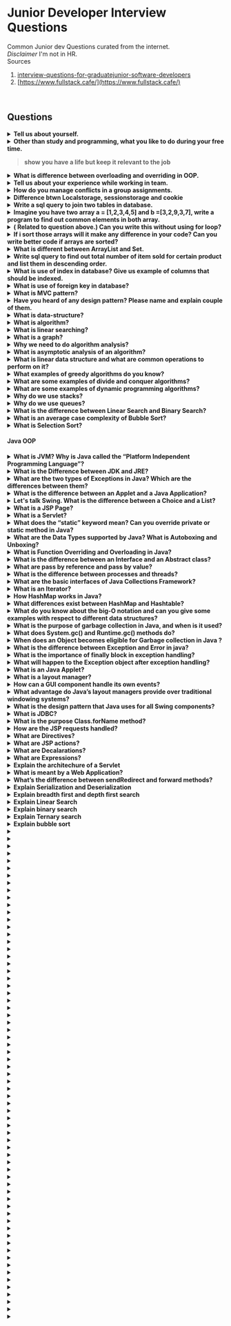 # Junior Developer Interview Questions

Common Junior dev Questions curated from the internet.<br>
*Disclaimer* I'm not in HR.<br>
Sources
1. [interview-questions-for-graduatejunior-software-developers](https://ilovefoobar.wordpress.com/2012/12/15/interview-questions-for-graduatejunior-software-developers/)
2. [https://www.fullstack.cafe/](https://www.fullstack.cafe/)

<br>

## Questions
<details><summary><b>Tell us  about yourself.</b></summary>
<p>
one of the best strategy is to focus on the employer and your fit for this job. No body wants to know about your 10 cats.
</p>
</details>
<details><summary><b>Other than study and programming, what you like to do during your free time.

> show you have a life but keep it relevant to the job

<details><summary><b>What is difference between overloading and overriding in OOP.</b></summary>
<p>

> * Overloading* occurs when two or more methods in one class have the same method name but different parameters.<br>
> * Overriding* means having two methods with the same method name and parameters (i.e., method signature). One of the methods is in the parent class and the other is in the child class. Overriding allows a child class to provide a specific implementation of a method that is already provided its parent class.

</p>
</details>

<details><summary><b>Tell us about your experience while working in team.</b></summary>
<p>

> Aim of this question is to find out if you're a team play. Don't imply that without you the team wouldn't make it also be careful not to come across as the weakest link in the team. Mention your achievemnts personal and also as a team.

</p>
</details>
<details><summary><b>How do you manage conflicts in a group assignments. </b></summary>

> aim is to show you're mature and professional in handling conflict.

</details>


<details><summary><b> Difference btwn Localstorage, sessionstorage and cookie </b></summary>

> localStorage: stores data with no expiration date, and gets cleared only through JavaScript, or clearing the Browser Cache / Locally Stored Data

> sessionStorage: similar to localStorage but expires when the browser closed (not the tab).

> Cookie: stores data that has to be sent back to the server with subsequent requests. Its expiration varies based on the type and the expiration duration can be set from either server-side or client-side (normally from server-side).
  
</details>

<details><summary><b>Write a sql query to join two tables in database.</b></summary>
<p>

> * (INNER) JOIN: Returns records that have matching values in both tables<br><br>
`SELECT column_name(s)
FROM table1
INNER JOIN table2
ON table1.column_name = table2.column_name;`<br><br>
> * LEFT (OUTER) JOIN: Returns all records from the left table, and the matched records from the right table<br><br>
`SELECT column_name(s)
FROM table1
LEFT JOIN table2
ON table1.column_name = table2.column_name;`<br><br>
> * RIGHT (OUTER) JOIN: Returns all records from the right table, and the matched records from the left table <br><br>
`SELECT column_name(s)
FROM table1
RIGHT JOIN table2
ON table1.column_name = table2.column_name;`<br><br>
> * FULL (OUTER) JOIN: Returns all records when there is a match in either left or right table <br><br>
`SELECT column_name(s)
FROM table1
FULL OUTER JOIN table2
ON table1.column_name = table2.column_name
WHERE condition;`<br><br>

</p>
</details>
<details><summary><b>Imagine you have two array a = [1,2,3,4,5] and b =[3,2,9,3,7], write a program to find out common elements in both array.</b></summary>


```
a = [1, 2, 3, 4, 5]
b = [3, 2, 9, 3, 7]
temp = []
for i in range(len(b)):
    if a[i] in b:
        temp.append(a[i])

print(temp)

```


</details>


<details><summary><b>( Related to question above.) Can you write this without using for loop? </b></summary>

```

def common_member(a, b):
    a_set = set(a)
    b_set = set(b)
    if (a_set & b_set):
        print(a_set & b_set)
    else:
        print("No common elements")
    a = [1, 2, 3, 4, 5]
    b = [3, 2, 9, 3, 7]
    common_member(a, b)
```


   </p>
</details>


<details><summary><b> If i sort those arrays will it make any difference in your code? Can you write better code if arrays are sorted? </b></summary>
   
   >	Time complexity will be same.		
   
</details>

<details><summary><b> What is different between ArrayList and Set.</b></summary>

> List is a type of ordered collection that maintains the elements in insertion order while Set is a type of unordered collection so elements are not maintained any order.

> List allows duplicates while Set doesn't allow duplicate elements . All the elements of a Set should be unique if you try to insert the duplicate element in Set it would replace the existing value.

> List permits any number of null values in its collection while Set permits only one null value in its collection.

> New methods are defined inside List interface . But, no new methods are defined inside Set interface, so we have to use Collection interface methods only with Set subclasses .

> List can be inserted in in both forward direction and backward direction using Listiterator while Set can be traversed only in forward direction with the help of iterator 
 
</details>

<details><summary><b> Write sql query to find out total number of item sold 
for certain product and list them in descending order. </b></summary>

```
SELECT ProductID, count(*) AS NumSales FROM Orders GROUP BY ProductID DESC;
```

</details>


<details><summary><b>What is use of index in database? Give us example of columns that should be indexed. </b></summary>

>  Indexes are used to quickly locate data without having to search every row in a database table every time a database table is accessed. You can use a combination of columns. you can index UPPER(LastName)

</details>


<details><summary><b> What is use of foreign key in database? </b></summary>
 
 > A foreign key is a column or group of columns in a relational database table that provides a link between data in two tables. It acts as a cross-reference between tables because it references the primary key of another table, thereby establishing a link between them

</details>


<details><summary><b> What is MVC pattern? </b></summary>

> an architectural pattern commonly used for developing user interfaces that divides an application into three interconnected parts. This is done to separate internal representations of information from the ways information is presented to and accepted from the user

</details>


<details><summary><b>Have you heard of any design pattern? Please name and explain couple of them. </b></summary>
 
 > [https://sourcemaking.com/design_patterns](https://sourcemaking.com/design_patterns)

</details>


<details><summary><b> What is data-structure? </b></summary>

> Data structure availability may vary by programming languages. Commonly available data structures are:
   * list,
   * arrays,
   * stack,
   * queues,
   * graph,
   * tree etc

</details>


<details><summary><b> What is algorithm?</b></summary>
  
  > Algorithm is a step by step procedure, which defines a set of instructions to be executed in certain order to get the desired output.

</details>


<details><summary><b>What is linear searching? </b></summary>

> Linear search or sequential search is a method for finding a target value within a list. It sequentially checks each element of the list for the target value until a match is found or until all the elements have been searched. Linear search runs in at worst linear time and makes at most n comparisons, where n is the length of the list. 

</details>


<details><summary><b>  What is a graph? </b></summary>
 
  > A graph is a pictorial representation of a set of objects where some pairs of objects are connected by links. The interconnected objects are represented by points termed as vertices, and the links that connect the vertices are called edges.

</details>


<details><summary><b> Why we need to do algorithm analysis?  </b></summary>

>A problem can be solved in more than one ways. So, many solution algorithms can be derived for a given problem. We analyze available algorithms to find and implement the best suitable algorithm.

An algorithm are generally analyzed on two factors − time and space. That is, how much execution time and how much extra space required by the algorithm.

</details>



<details><summary><b>What is asymptotic analysis of an algorithm?  </b></summary>

> Asymptotic analysis of an algorithm, refers to defining the mathematical boundation/framing of its run-time performance. Using asymptotic analysis, we can very well conclude the best case, average case and worst case scenario of an algorithm.

</details>



<details><summary><b>What is linear data structure and what are common operations to perform on it?  </b></summary>


> A linear data-structure has sequentially arranged data items. The next item can be located in the next memory address. It is stored and accessed in a sequential manner. Array and list are example of linear data structure.

The following operations are commonly performed on any data-structure:

    Insertion − adding a data item
    Deletion − removing a data item
    Traversal − accessing and/or printing all data items
    Searching − finding a particular data item
    Sorting − arranging data items in a pre-defined sequence


</details>



<details><summary><b>What examples of greedy algorithms do you know? </b></summary>


> The below given problems find their solution using greedy algorithm approach:

    Travelling Salesman Problem
    Prim's Minimal Spanning Tree Algorithm
    Kruskal's Minimal Spanning Tree Algorithm
    Dijkstra's Minimal Spanning Tree Algorithm
    Graph - Map Coloring
    Graph - Vertex Cover
    Knapsack Problem
    Job Scheduling Problem


</details>


<details><summary><b> What are some examples of divide and conquer algorithms? </b></summary>

> The below given problems find their solution using divide and conquer algorithm approach:

    Merge Sort
    Quick Sort
    Binary Search
    Strassen's Matrix Multiplication
    Closest pair (points)


</details>


<details><summary><b> What are some examples of dynamic programming algorithms? </b></summary>
   

> The below given problems find their solution using divide and conquer algorithm approach:

    Fibonacci number series
    Knapsack problem
    Tower of Hanoi
    All pair shortest path by Floyd-Warshall
    Shortest path by Dijkstra
    Project scheduling


</details>




<details><summary><b>Why do we use stacks? </b></summary>
 
 > In data-structure, stack is an Abstract Data Type (ADT) used to store and retrieve values in Last In First Out (LIFO) method.

Stacks follows LIFO method and addition and retrieval of a data item takes only Ο(n) time. Stacks are used where we need to access data in the reverse order or their arrival. Stacks are used commonly in recursive function calls, expression parsing, depth first traversal of graphs etc.

The below operations can be performed on a stack:

    push() − adds an item to stack
    pop() − removes the top stack item
    peek() − gives value of top item without removing it
    isempty() − checks if stack is empty
    isfull() − checks if stack is full


</details>




<details><summary><b> Why do we use queues?  </b></summary>
  



Queue is an abstract data structure (ADS), somewhat similar to stack. In contrast to stack, queue is opened at both end. One end is always used to insert data (enqueue) and the other is used to remove data (dequeue). Queue follows First-In-First-Out (FIFO) methodology, i.e., the data item stored first will be accessed first.

As queues follows FIFO method, they are used when we need to work on data-items in exact sequence of their arrival. Every operating system maintains queues of various processes. Priority queues and breadth first traversal of graphs are some examples of queues.

The below operations can be performed on a queue:

    enqueue() − adds an item to rear of the queue
    dequeue() − removes the item from front of the queue
    peek() − gives value of front item without removing it
    isempty() − checks if stack is empty
    isfull() − checks if stack is full


</details>



<details><summary><b> What is the difference between Linear Search and Binary Search? </b></summary>
  

    A linear search looks down a list, one item at a time, without jumping. In complexity terms this is an O(n) search - the time taken to search the list gets bigger at the same rate as the list does.

    A binary search is when you start with the middle of a sorted list, and see whether that's greater than or less than the value you're looking for, which determines whether the value is in the first or second half of the list. Jump to the half way through the sublist, and compare again etc. In complexity terms this is an O(log n) search - the number of search operations grows more slowly than the list does, because you're halving the "search space" with each operation.

Comparing the two:

    Binary search requires the input data to be sorted; linear search doesn't
    Binary search requires an ordering comparison; linear search only requires equality comparisons
    Binary search has complexity O(log n); linear search has complexity O(n)
    Binary search requires random access to the data; linear search only requires sequential access (this can be very important - it means a linear search can stream data of arbitrary size)


</details>


<details><summary><b> What is an average case complexity of Bubble Sort? </b></summary>
   
   > Bubble sort, sometimes referred to as sinking sort, is a simple sorting algorithm that repeatedly steps through the list to be sorted, compares each pair of adjacent items and swaps them if they are in the wrong order. The pass through the list is repeated until no swaps are needed, which indicates that the list is sorted.

Bubble sort has a worst-case and average complexity of О(n2), where n is the number of items being sorted. Most practical sorting algorithms have substantially better worst-case or average complexity, often O(n log n). Therefore, bubble sort is not a practical sorting algorithm.

</details>


<details><summary><b> What is Selection Sort?  </b></summary>
   
  > Selection sort is in-place sorting technique. It divides the data set into two sub-lists: sorted and unsorted. Then it selects the minimum element from unsorted sub-list and places it into the sorted list. This iterates unless all the elements from unsorted sub-list are consumed into sorted sub-list.

</details>

#### Java OOP

<details><summary><b> What is JVM? Why is Java called the “Platform Independent Programming Language”? </b></summary>
  
  > A Java virtual machine (JVM) is a process virtual machine that can execute Java bytecode. Each Java source file is compiled into a bytecode file, which is executed by the JVM. Java was designed to allow application programs to be built that could be run on any platform, without having to be rewritten or recompiled by the programmer for each separate platform. A Java virtual machine makes this possible, because it is aware of the specific instruction lengths and other particularities of the underlying hardware platform.

</details>

<details><summary><b> What is the Difference between JDK and JRE? </b></summary>

>  The Java Runtime Environment (JRE) is basically the Java Virtual Machine (JVM) where your Java programs are being executed. It also includes browser plugins for applet execution. The Java Development Kit (JDK) is the full featured Software Development Kit for Java, including the JRE, the compilers and tools (like JavaDoc, and Java Debugger), in order for a user to develop, compile and execute Java applications.
  
</details>

<details><summary><b> What are the two types of Exceptions in Java? Which are the differences between them? </b></summary>
  
  > Java has two types of exceptions: checked exceptions and unchecked exceptions. Unchecked exceptions do not need to be declared in a method or a constructor’s throws clause, if they can be thrown by the execution of the method or the constructor, and propagate outside the method or constructor boundary. On the other hand, checked exceptions must be declared in a method or a constructor’s throws clause. 

</details>


<details><summary><b> What is the difference between an Applet and a Java Application? </b></summary>

> Applets are executed within a java enabled browser, but a Java application is a standalone Java program that can be executed outside of a browser. However, they both require the existence of a Java Virtual Machine (JVM). Furthermore, a Java application requires a main method with a specific signature, in order to start its execution. Java applets don’t need such a method to start their execution. Finally, Java applets typically use a restrictive security policy, while Java applications usually use more relaxed security policies.
  
</details>


<details><summary><b>  Let's talk Swing. What is the difference between a Choice and a List? </b></summary>

>   A Choice is displayed in a compact form that must be pulled down, in order for a user to be able to see the list of all available choices. Only one item may be selected from a Choice. A List may be displayed in such a way that several List items are visible. A List supports the selection of one or more List items.

</details>


<details><summary><b> What is a JSP Page? </b></summary>
  
> A Java Server Page (JSP) is a text document that contains two types of text: static data and JSP elements. Static data can be expressed in any text-based format, such as HTML or XML. JSP is a technology that mixes static content with dynamically-generated content.

</details>


<details><summary><b>  What is a Servlet? </b></summary>
 
 > The servlet is a Java programming language class used to process client requests and generate dynamic web content. Servlets are mostly used to process or store data submitted by an HTML form, provide dynamic content and manage state information that does not exist in the stateless HTTP protocol.

</details>


<details><summary><b>  What does the “static” keyword mean? Can you override private or static method in Java?  </b></summary>
 
 > The static keyword denotes that a member variable or method can be accessed, without requiring an instantiation of the class to which it belongs. A user cannot override static methods in Java, because method overriding is based upon dynamic binding at runtime and static methods are statically binded at compile time. A static method is not associated with any instance of a class so the concept is not applicable.

</details>


<details><summary><b> What are the Data Types supported by Java? What is Autoboxing and Unboxing?  </b></summary>
 
> The eight primitive data types supported by the Java programming language are:

    byte
    short
    int
    long
    float
    double
    boolean
    char

</details>


<details><summary><b> What is Function Overriding and Overloading in Java? </b></summary>
 
 > Method overloading in Java occurs when two or more methods in the same class have the exact same name, but different parameters. On the other hand, method overriding is defined as the case when a child class redefines the same method as a parent class. Overridden methods must have the same name, argument list, and return type. The overriding method may not limit the access of the method it overrides.

</details>


<details><summary><b>  What is the difference between an Interface and an Abstract class? </b></summary>

> Java provides and supports the creation both of abstract classes and interfaces. Both implementations share some common characteristics, but they differ in the following features:

    All methods in an interface are implicitly abstract. On the other hand, an abstract class may contain both abstract and non-abstract methods.
    A class may implement a number of Interfaces, but can extend only one abstract class.
    In order for a class to implement an interface, it must implement all its declared methods. However, a class may not implement all declared methods of an abstract class. Though, in this case, the sub-class must also be declared as abstract.
    Abstract classes can implement interfaces without even providing the implementation of interface methods.
    Variables declared in a Java interface is by default final. An abstract class may contain non-final variables.
    Members of a Java interface are public by default. A member of an abstract class can either be private, protected or public.
    An interface is absolutely abstract and cannot be instantiated. An abstract class also cannot be instantiated, but can be invoked if it contains a main method.

</details>


<details><summary><b> What are pass by reference and pass by value?  </b></summary>

> When an object is passed by value, this means that a copy of the object is passed. Thus, even if changes are made to that object, it doesn’t affect the original value. When an object is passed by reference, this means that the actual object is not passed, rather a reference of the object is passed. Thus, any changes made by the external method, are also reflected in all places.

</details>


<details><summary><b>  What is the difference between processes and threads?  </b></summary>

> A process is an execution of a program, while a Thread is a single execution sequence within a process. A process can contain multiple threads. A Thread is sometimes called a lightweight process.

</details>


<details><summary><b> What are the basic interfaces of Java Collections Framework? </b></summary>
 
> 

Java Collections Framework provides a well designed set of interfaces and classes that support operations on a collections of objects. The most basic interfaces that reside in the Java Collections Framework are:

    Collection, which represents a group of objects known as its elements.
    Set, which is a collection that cannot contain duplicate elements.
    List, which is an ordered collection and can contain duplicate elements.
    Map, which is an object that maps keys to values and cannot contain duplicate keys.

  
</details>


<details><summary><b> What is an Iterator? </b></summary>

> The Iterator interface provides a number of methods that are able to iterate over any Collection. Each Java Collection contains the Iterator method that returns an Iterator instance. Iterators are capable of removing elements from the underlying collection during the iteration.

</details>

<details><summary><b> How HashMap works in Java? </b></summary>

>A HashMap in Java stores key-value pairs. The HashMap requires a hash function and uses hashCode and equals methods, in order to put and retrieve elements to and from the collection respectively. When the put method is invoked, the HashMap calculates the hash value of the key and stores the pair in the appropriate index inside the collection. If the key exists, its value is updated with the new value. Some important characteristics of a HashMap are its capacity, its load factor and the threshold resizing.
  
</details>


<details><summary><b>What differences exist between HashMap and Hashtable? </b></summary>

> Both the HashMap and Hashtable classes implement the Map interface and thus, have very similar characteristics. However, they differ in the following features:

    A HashMap allows the existence of null keys and values, while a Hashtable doesn’t allow neither null keys, nor null values.
    A Hashtable is synchronized, while a HashMap is not. Thus, HashMap is preferred in single-threaded environments, while a Hashtable is suitable for multi-threaded environments.
    A HashMap provides its set of keys and a Java application can iterate over them. Thus, a HashMap is fail-fast. On the other hand, a Hashtable provides an Enumeration of its keys.
    The Hashtable class is considered to be a legacy class.

  
</details>


<details><summary><b>What do you know about the big-O notation and can you give some examples with respect to different data structures? </b></summary>

> The Big-O notation simply describes how well an algorithm scales or performs in the worst case scenario as the number of elements in a data structure increases. The Big-O notation can also be used to describe other behavior such as memory consumption. Since the collection classes are actually data structures, we usually use the Big-O notation to chose the best implementation to use, based on time, memory and performance. Big-O notation can give a good indication about performance for large amounts of data.
  
</details>


<details><summary><b>  What is the purpose of garbage collection in Java, and when is it used?  </b></summary>

> The purpose of garbage collection is to identify and discard those objects that are no longer needed by the application, in order for the resources to be reclaimed and reused.

</details>

<details><summary><b>What does System.gc() and Runtime.gc() methods do?  </b></summary>
 
> These methods can be used as a hint to the JVM, in order to start a garbage collection. However, this it is up to the Java Virtual Machine (JVM) to start the garbage collection immediately or later in time.

</details>


<details><summary><b>When does an Object becomes eligible for Garbage collection in Java ?  </b></summary>

> A Java object is subject to garbage collection when it becomes unreachable to the program in which it is currently used.

</details>


<details><summary><b> What is the difference between Exception and Error in java?  </b></summary>

> Exception and Error classes are both subclasses of the Throwable class. The Exception class is used for exceptional conditions that a user’s program should catch. The Error class defines exceptions that are not excepted to be caught by the user program.

</details>


<details><summary><b>  What is the importance of finally block in exception handling?  </b></summary>

> A finally block will always be executed, whether or not an exception is actually thrown. Even in the case where the catch statement is missing and an exception is thrown, the finally block will still be executed. Last thing to mention is that the finally block is used to release resources like I/O buffers, database connections, etc.

</details>


<details><summary><b> What will happen to the Exception object after exception handling? </b></summary>

> The Exception object will be garbage collected in the next garbage collection.

</details>


<details><summary><b> What is an Java Applet?  </b></summary>

A Java Applet is program that can be included in a HTML page and be executed in a java enabled client browser. Applets are used for creating dynamic and interactive web applications.

</details>


<details><summary><b> What is a layout manager?</b></summary>
  A layout manager is the used to organize the components in a container.
</details>


<details><summary><b> How can a GUI component handle its own events? </b></summary>

> A GUI component can handle its own events, by implementing the corresponding event-listener interface and adding itself as its own event listener.

</details>

<details><summary><b> What advantage do Java’s layout managers provide over traditional windowing systems? </b></summary>

> Java uses layout managers to lay out components in a consistent manner, across all windowing platforms. Since layout managers aren’t tied to absolute sizing and positioning, they are able to accomodate platform-specific differences among windowing systems

</details>


<details><summary><b>  What is the design pattern that Java uses for all Swing components?  </b></summary>

> The design pattern used by Java for all Swing components is the Model View Controller (MVC) pattern.

</details>


<details><summary><b> What is JDBC? </b></summary>

> JDBC is an abstraction layer that allows users to choose between databases. JDBC enables developers to write database applications in Java, without having to concern themselves with the underlying details of a particular database.

</details>


<details><summary><b>  What is the purpose Class.forName method? </b></summary>

> This method is used to method is used to load the driver that will establish a connection to the database.
  
</details>


<details><summary><b> How are the JSP requests handled?  </b></summary>

> On the arrival of a JSP request, the browser first requests a page with a .jsp extension. Then, the Web server reads the request and using the JSP compiler, the Web server converts the JSP page into a servlet class. Notice that the JSP file is compiled only on the first request of the page, or if the JSP file has changed.The generated servlet class is invoked, in order to handle the browser’s request. Once the execution of the request is over, the servlet sends a response back to the client

</details>


<details><summary><b>  What are Directives? </b></summary>

> What are the different types of Directives available in JSP ? Directives are instructions that are processed by the JSP engine, when the page is compiled to a servlet. Directives are used to set page-level instructions, insert data from external files, and specify custom tag libraries. Directives are defined between < %@ and % >.The different types of directives are shown below:

    Include directive: it is used to include a file and merges the content of the file with the current page.
    Page directive: it is used to define specific attributes in the JSP page, like error page and buffer.
    Taglib: it is used to declare a custom tag library which is used in the page.


  
</details>


<details><summary><b> What are JSP actions?  </b></summary>
 
> 

JSP actions use constructs in XML syntax to control the behavior of the servlet engine. JSP actions are executed when a JSP page is requested. They can be dynamically inserted into a file, re-use JavaBeans components, forward the user to another page, or generate HTML for the Java plugin.Some of the available actions are listed below:

    jsp:include – includes a file, when the JSP page is requested.
    jsp:useBean – finds or instantiates a JavaBean.
    jsp:setProperty – sets the property of a JavaBean.
    jsp:getProperty – gets the property of a JavaBean.
    jsp:forward – forwards the requester to a new page.
    jsp:plugin – generates browser-specific code.


  
</details>


<details><summary><b> What are Decalarations? </b></summary>

> Declarations are similar to variable declarations in Java. Declarations are used to declare variables for subsequent use in expressions or scriptlets. To add a declaration, you must use the sequences to enclose your declarations.

</details>


<details><summary><b>What are Expressions?  </b></summary>
  
> A JSP expression is used to insert the value of a scripting language expression, converted into a string, into the data stream returned to the client, by the web server. Expressions are defined between <% = and %> tags.

</details>


<details><summary><b> Explain the architechure of a Servlet </b></summary>

> The core abstraction that must be implemented by all servlets is the javax.servlet.Servlet interface. Each servlet must implement it either directly or indirectly, either by extending javax.servlet.GenericServlet or javax.servlet.http.HTTPServlet. Finally, each servlet is able to serve multiple requests in parallel using multithreading.

</details>


<details><summary><b>What is meant by a Web Application?  </b></summary>

> A Web application is a dynamic extension of a Web or application server. There are two types of web applications: presentation-oriented and service-oriented. A presentation-oriented Web application generates interactive web pages, which contain various types of markup language and dynamic content in response to requests. On the other hand, a service-oriented web application implements the endpoint of a web service. In general, a Web application can be seen as a collection of servlets installed under a specific subset of the server’s URL namespace.

</details>


<details><summary><b>  What’s the difference between sendRedirect and forward methods? </b></summary>

> The sendRedirect method creates a new request, while the forward method just forwards a request to a new target. The previous request scope objects are not available after a redirect, because it results in a new request. On the other hand, the previous request scope objects are available after forwarding. FInally, in general, the sendRedirect method is considered to be slower compare to the forward method.

</details>


<details><summary><b> Explain Serialization and Deserialization </b></summary>
 
> Java provides a mechanism, called object serialization where an object can be represented as a sequence of bytes and includes the object’s data, as well as information about the object’s type, and the types of data stored in the object. Thus, serialization can be seen as a way of flattening objects, in order to be stored on disk, and later, read back and reconstituted. Deserialisation is the reverse process of converting an object from its flattened state to a live object.

</details>


<details><summary><b> Explain breadth first and depth first search </b></summary>

> BFS is a traversing algorithm where you should start traversing from a selected node (source or starting node) and traverse the graph layerwise thus exploring the neighbour nodes (nodes which are directly connected to source node). You must then move towards the next-level neighbour nodes.

> The DFS algorithm is a recursive algorithm that uses the idea of backtracking. It involves exhaustive searches of all the nodes by going ahead, if possible, else by backtracking.

</details>

<details><summary><b> Explain Linear Search </b></summary>

> Linear search is used on a collections of items. It relies on the technique of traversing a list from start to end by exploring properties of all the elements that are found on the way. 

</details>

<details><summary><b> Explain binary search </b></summary>

> Search a sorted array by repeatedly dividing the search interval in half. Begin with an interval covering the whole array. If the value of the search key is less than the item in the middle of the interval, narrow the interval to the lower half. Otherwise narrow it to the upper half. Repeatedly check until the value is found or the interval is empty.

</details>

<details><summary><b> Explain Ternary search </b></summary>

> is a searching technique that is used to determine the position of a specific value in an array. In binary search, the sorted array is divided into two parts while in ternary search, it is divided into 3 parts and then you determine in which part the element exists.  

  
</details>


<details><summary><b>Explain bubble sort </b></summary>

> [](https://www.hackerearth.com/practice/algorithms/sorting/bubble-sort/tutorial/)
  
</details>


<details><summary><b> </b></summary>
  
</details>


<details><summary><b> </b></summary>
  
</details>


<details><summary><b> </b></summary>
  
</details>


<details><summary><b> </b></summary>
  
</details>



<details><summary><b> </b></summary>
  
</details>


<details><summary><b> </b></summary>
  
</details>

<details><summary><b> </b></summary>
  
</details>


<details><summary><b> </b></summary>
  
</details>


<details><summary><b> </b></summary>
  
</details>


<details><summary><b> </b></summary>
  
</details>


<details><summary><b> </b></summary>
  
</details>


<details><summary><b> </b></summary>
  
</details>


<details><summary><b> </b></summary>
  
</details>


<details><summary><b> </b></summary>
  
</details>

<details><summary><b> </b></summary>
  
</details>


<details><summary><b> </b></summary>
  
</details>

<details><summary><b> </b></summary>
  
</details>

<details><summary><b> </b></summary>
  
</details>

<details><summary><b> </b></summary>
  
</details>

<details><summary><b> </b></summary>
  
</details>

<details><summary><b> </b></summary>
  
</details>


<details><summary><b> </b></summary>
  
</details>

<details><summary><b> </b></summary>
  
</details>

<details><summary><b> </b></summary>
  
</details>

<details><summary><b> </b></summary>
  
</details>


<details><summary><b> </b></summary>
  
</details>


<details><summary><b> </b></summary>
  
</details>


<details><summary><b> </b></summary>
  
</details>

<details><summary><b> </b></summary>
  
</details>


<details><summary><b> </b></summary>
  
</details>


<details><summary><b> </b></summary>
  
</details>

<details><summary><b> </b></summary>
  
</details>



<details><summary><b> </b></summary>
  
</details>


<details><summary><b> </b></summary>
  
</details>

<details><summary><b> </b></summary>
  
</details>


<details><summary><b> </b></summary>
  
</details>


<details><summary><b> </b></summary>
  
</details>


<details><summary><b> </b></summary>
  
</details>



<details><summary><b> </b></summary>
  
</details>

<details><summary><b> </b></summary>
  
</details>


<details><summary><b> </b></summary>
  
</details>

<details><summary><b> </b></summary>
  
</details>


<details><summary><b> </b></summary>
  
</details>

<details><summary><b> </b></summary>
  
</details>

<details><summary><b> </b></summary>
  
</details>


<details><summary><b> </b></summary>
  
</details>


<details><summary><b> </b></summary>
  
</details>


<details><summary><b> </b></summary>
  
</details>


<details><summary><b> </b></summary>
  
</details>


<details><summary><b> </b></summary>
  
</details>


<details><summary><b> </b></summary>
  
</details>


<details><summary><b> </b></summary>
  
</details>


<details><summary><b> </b></summary>
  
</details>


<details><summary><b> </b></summary>
  
</details>

<details><summary><b> </b></summary>
  
</details>


<details><summary><b> </b></summary>
  
</details>


<details><summary><b> </b></summary>
  
</details>

<details><summary><b> </b></summary>
  
</details>


<details><summary><b> </b></summary>
  
</details>

<details><summary><b> </b></summary>
  
</details>

<details><summary><b> </b></summary>
  
</details>

<details><summary><b> </b></summary>
  
</details>

<details><summary><b> </b></summary>
  
</details>

<details><summary><b> </b></summary>
  
</details>

<details><summary><b> </b></summary>
  
</details>

<details><summary><b> </b></summary>
  
</details>

<details><summary><b> </b></summary>
  
</details>




